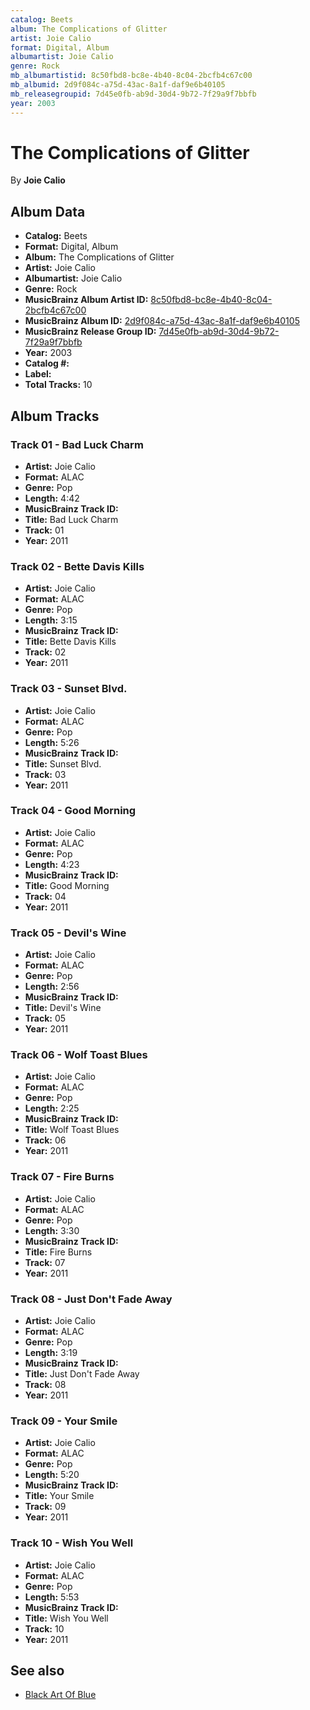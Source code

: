 ```yaml
---
catalog: Beets
album: The Complications of Glitter
artist: Joie Calio
format: Digital, Album
albumartist: Joie Calio
genre: Rock
mb_albumartistid: 8c50fbd8-bc8e-4b40-8c04-2bcfb4c67c00
mb_albumid: 2d9f084c-a75d-43ac-8a1f-daf9e6b40105
mb_releasegroupid: 7d45e0fb-ab9d-30d4-9b72-7f29a9f7bbfb
year: 2003
---
```


# The Complications of Glitter

By **Joie Calio**

## Album Data

- **Catalog:** Beets
- **Format:** Digital, Album
- **Album:** The Complications of Glitter
- **Artist:** Joie Calio
- **Albumartist:** Joie Calio
- **Genre:** Rock
- **MusicBrainz Album Artist ID:** [8c50fbd8-bc8e-4b40-8c04-2bcfb4c67c00](https://musicbrainz.org/artist/8c50fbd8-bc8e-4b40-8c04-2bcfb4c67c00)
- **MusicBrainz Album ID:** [2d9f084c-a75d-43ac-8a1f-daf9e6b40105](https://musicbrainz.org/release/2d9f084c-a75d-43ac-8a1f-daf9e6b40105)
- **MusicBrainz Release Group ID:** [7d45e0fb-ab9d-30d4-9b72-7f29a9f7bbfb](https://musicbrainz.org/release-group/7d45e0fb-ab9d-30d4-9b72-7f29a9f7bbfb)
- **Year:** 2003
- **Catalog #:** 
- **Label:** 
- **Total Tracks:** 10

## Album Tracks

### Track 01 - Bad Luck Charm

- **Artist:** Joie Calio
- **Format:** ALAC
- **Genre:** Pop
- **Length:** 4:42
- **MusicBrainz Track ID:** [](https://musicbrainz.org/recording/)
- **Title:** Bad Luck Charm
- **Track:** 01
- **Year:** 2011

### Track 02 - Bette Davis Kills

- **Artist:** Joie Calio
- **Format:** ALAC
- **Genre:** Pop
- **Length:** 3:15
- **MusicBrainz Track ID:** [](https://musicbrainz.org/recording/)
- **Title:** Bette Davis Kills
- **Track:** 02
- **Year:** 2011

### Track 03 - Sunset Blvd.

- **Artist:** Joie Calio
- **Format:** ALAC
- **Genre:** Pop
- **Length:** 5:26
- **MusicBrainz Track ID:** [](https://musicbrainz.org/recording/)
- **Title:** Sunset Blvd.
- **Track:** 03
- **Year:** 2011

### Track 04 - Good Morning

- **Artist:** Joie Calio
- **Format:** ALAC
- **Genre:** Pop
- **Length:** 4:23
- **MusicBrainz Track ID:** [](https://musicbrainz.org/recording/)
- **Title:** Good Morning
- **Track:** 04
- **Year:** 2011

### Track 05 - Devil's Wine

- **Artist:** Joie Calio
- **Format:** ALAC
- **Genre:** Pop
- **Length:** 2:56
- **MusicBrainz Track ID:** [](https://musicbrainz.org/recording/)
- **Title:** Devil's Wine
- **Track:** 05
- **Year:** 2011

### Track 06 - Wolf Toast Blues

- **Artist:** Joie Calio
- **Format:** ALAC
- **Genre:** Pop
- **Length:** 2:25
- **MusicBrainz Track ID:** [](https://musicbrainz.org/recording/)
- **Title:** Wolf Toast Blues
- **Track:** 06
- **Year:** 2011

### Track 07 - Fire Burns

- **Artist:** Joie Calio
- **Format:** ALAC
- **Genre:** Pop
- **Length:** 3:30
- **MusicBrainz Track ID:** [](https://musicbrainz.org/recording/)
- **Title:** Fire Burns
- **Track:** 07
- **Year:** 2011

### Track 08 - Just Don't Fade Away

- **Artist:** Joie Calio
- **Format:** ALAC
- **Genre:** Pop
- **Length:** 3:19
- **MusicBrainz Track ID:** [](https://musicbrainz.org/recording/)
- **Title:** Just Don't Fade Away
- **Track:** 08
- **Year:** 2011

### Track 09 - Your Smile

- **Artist:** Joie Calio
- **Format:** ALAC
- **Genre:** Pop
- **Length:** 5:20
- **MusicBrainz Track ID:** [](https://musicbrainz.org/recording/)
- **Title:** Your Smile
- **Track:** 09
- **Year:** 2011

### Track 10 - Wish You Well

- **Artist:** Joie Calio
- **Format:** ALAC
- **Genre:** Pop
- **Length:** 5:53
- **MusicBrainz Track ID:** [](https://musicbrainz.org/recording/)
- **Title:** Wish You Well
- **Track:** 10
- **Year:** 2011


## See also

- [Black Art Of Blue](Black_Art_Of_Blue.md)
